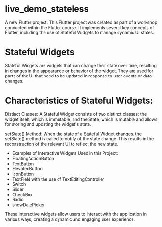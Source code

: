 # live_demo_stateless

A new Flutter project.
This Flutter project was created as part of a workshop conducted within the Flutter course. It implements several key concepts of Flutter, including the use of Stateful Widgets to manage dynamic UI states. 

# Stateful Widgets
Stateful Widgets are widgets that can change their state over time, resulting in changes in the appearance or behavior of the widget. They are used for parts of the UI that need to be updated in response to user events or data changes.


# Characteristics of Stateful Widgets:
Distinct Classes: A Stateful Widget consists of two distinct classes: the widget itself, which is immutable, and the State, which is mutable and allows for storing and updating the widget's state.


setState() Method: When the state of a Stateful Widget changes, the setState() method is called to notify of the state change. This results in the reconstruction of the relevant UI to reflect the new state.


- Examples of Interactive Widgets Used in this Project:
- FloatingActionButton
- TextButton
- ElevatedButton
- IconButton
- TextField with the use of TextEditingController
- Switch
- Slider
- CheckBox
- Radio
- showDatePicker


These interactive widgets allow users to interact with the application in various ways, creating a dynamic and engaging user experience.





 
 
